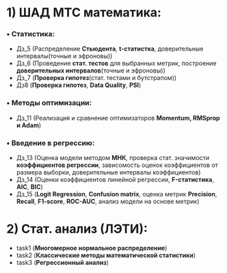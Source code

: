 # 1) ШАД МТС математика:
### $\bullet$ Статистика:
   - Дз_5 (Распределение **Стьюдента**, **t-статистка**, доверительные интервалы(точные и эфроновы))
   - Дз_6 (Проведение **стат. тестов** для выбранных метрик, построение **доверительных интервалов**(точные и эфроновы))
   - Дз_7 (**Проверка гипотез**(стат. тестами и бутстрапом))
   - Дз8 (**Проверка гипотез**, **Data Quality**, **PSI**)
### $\bullet$ Методы оптимизации:
   - Дз_11 (Реализация и сравнение оптимизаторов **Momentum, RMSprop и Adam**)
### $\bullet$ Введение в регрессию:
   - Дз_13 (Оценка модели методом **МНК**, проверка стат. значимости **коэффициентов регрессии**, зависомость оценок коэффициентов от размера выборки, доверительные интервалы коэффициентов)
   - Дз_14 (Оценки коэффициентов линейной регрессии, **F-статистика**, **AIC**, **BIC**)
   - Дз_15 (**Logit Regression**, **Confusion matrix**, оценка метрик **Precision**, **Recall**, **F1-score**, **ROC-AUC**, анализ модели на основе метрик)
   
# 2) Стат. анализ (ЛЭТИ):
   - task1 (**Многомерное нормальное распределение**)
   - task2 (**Классические методы математической статистики**)
   - task3 (**Регрессионный анализ**)
